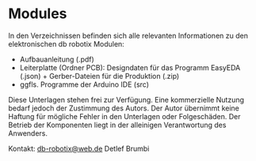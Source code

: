 # Modules
In den Verzeichnissen befinden sich alle relevanten Informationen zu den elektronischen db robotix Modulen:
- Aufbauanleitung (.pdf)
- Leiterplatte (Ordner PCB): Designdaten für das Programm EasyEDA (.json) + Gerber-Dateien für die Produktion (.zip)
- ggfls. Programme der Arduino IDE (src)

Diese Unterlagen stehen frei zur Verfügung. Eine kommerzielle Nutzung bedarf jedoch der Zustimmung des Autors.
Der Autor übernimmt keine Haftung für mögliche Fehler in den Unterlagen oder Folgeschäden.
Der Betrieb der Komponenten liegt in der alleinigen Verantwortung des Anwenders.

Kontakt: db-robotix@web.de
Detlef Brumbi
